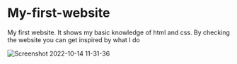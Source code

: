 # My-first-website
My first website. It shows my basic knowledge of html and css. By checking the website you can get inspired by what I do

![Screenshot 2022-10-14 11-31-36](https://user-images.githubusercontent.com/113987919/195813780-df83f729-b4c0-4170-ac1b-b0fe2c5ec060.jpg)
